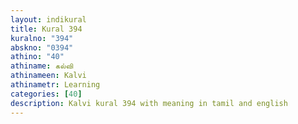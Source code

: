 ```yaml
---
layout: indikural
title: Kural 394
kuralno: "394"
abskno: "0394"
athino: "40"
athiname: கல்வி
athinameen: Kalvi
athinametr: Learning
categories: [40]
description: Kalvi kural 394 with meaning in tamil and english 
---
```


